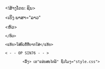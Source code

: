 <!ສ້າງໂດຍ: ຊິນ>

<ເບິ່ງ ພາສາ="ລາວ"

<ຫົວ>  

	</ຫົວ>

	<ແທ້ບ>ໃສ່ຫົວຂໍ້ທີ່ຍາກໃສ່</ແທ້ບ>

	< - - OP SIN76 - - >

			<ລິ້ງ> ເຮ"ແຜ່ນສະໄຕລ໌" ຊົ່ວໂມງ="style.css">
